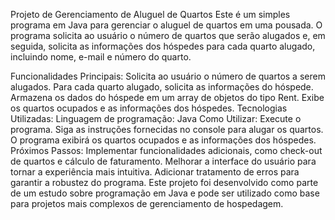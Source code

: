 Projeto de Gerenciamento de Aluguel de Quartos
Este é um simples programa em Java para gerenciar o aluguel de quartos em uma pousada. O programa solicita ao usuário o número de quartos que serão alugados e, em seguida, solicita as informações dos hóspedes para cada quarto alugado, incluindo nome, e-mail e número do quarto.

Funcionalidades Principais:
Solicita ao usuário o número de quartos a serem alugados.
Para cada quarto alugado, solicita as informações do hóspede.
Armazena os dados do hóspede em um array de objetos do tipo Rent.
Exibe os quartos ocupados e as informações dos hóspedes.
Tecnologias Utilizadas:
Linguagem de programação: Java
Como Utilizar:
Execute o programa.
Siga as instruções fornecidas no console para alugar os quartos.
O programa exibirá os quartos ocupados e as informações dos hóspedes.
Próximos Passos:
Implementar funcionalidades adicionais, como check-out de quartos e cálculo de faturamento.
Melhorar a interface do usuário para tornar a experiência mais intuitiva.
Adicionar tratamento de erros para garantir a robustez do programa.
Este projeto foi desenvolvido como parte de um estudo sobre programação em Java e pode ser utilizado como base para projetos mais complexos de gerenciamento de hospedagem.
